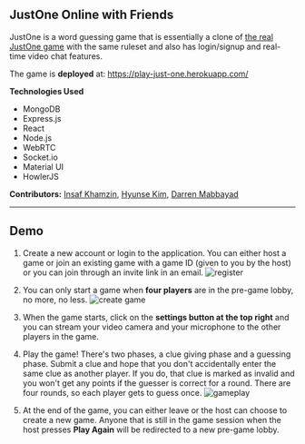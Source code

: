 ## JustOne Online with Friends

JustOne is a word guessing game that is essentially a clone of [the real JustOne game](https://justone-the-game.com/index.php?lang=en) with the same ruleset and also has login/signup and real-time video chat features. 

The game is **deployed** at: https://play-just-one.herokuapp.com/

**Technologies Used**
- MongoDB
- Express.js
- React
- Node.js
- WebRTC
- Socket.io
- Material UI
- HowlerJS

**Contributors:** [Insaf Khamzin](https://github.com/InsafKhamzin), [Hyunse Kim](https://github.com/Hyunse), [Darren Mabbayad](https://github.com/darrenMabbayad)

---

## Demo
1. Create a new account or login to the application. You can either host a game or join an existing game with a game ID (given to you by the host) or you can join through an invite link in an email. 
![register](https://github.com/hatchways/team-coconut/blob/dev/client/public/gifs/login-signup.gif)

2. You can only start a game when **four players** are in the pre-game lobby, no more, no less. 
![create game](https://github.com/hatchways/team-coconut/blob/dev/client/public/gifs/create-game.gif)

3. When the game starts, click on the **settings button at the top right** and you can stream your video camera and your microphone to the other players in the game.

4. Play the game! There's two phases, a clue giving phase and a guessing phase. Submit a clue and hope that you don't accidentally enter the same clue as another player. If you do, that clue is marked as invalid and you won't get any points if the guesser is correct for a round. There are four rounds, so each player gets to guess once. 
![gameplay](https://github.com/hatchways/team-coconut/blob/dev/client/public/gifs/gameplay.gif)

5. At the end of the game, you can either leave or the host can choose to create a new game. Anyone that is still in the game session when the host presses **Play Again** will be redirected to a new pre-game lobby.
